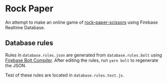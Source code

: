 # Rock Paper

An attempt to make an online game of [rock-paper-scissors](https://en.wikipedia.org/wiki/Rock%E2%80%93paper%E2%80%93scissors) using Firebase Realtime Database.

## Database rules

Rules in `database.rules.json` are generated from `database.rules.bolt` using [Firebase Bolt Compiler](https://github.com/firebase/bolt). After editing the rules, run `yarn bolt` to regenerate the JSON.

Test of these rules are located in `database.rules.test.js`.

